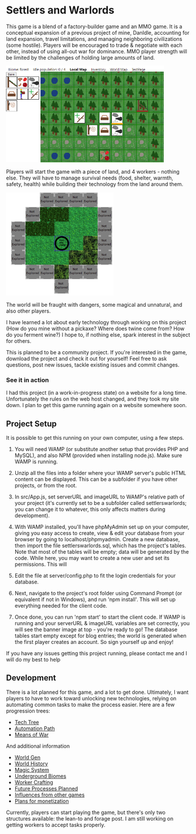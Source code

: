# Settlers and Warlords

This game is a blend of a factory-builder game and an MMO game. It is a conceptual expansion of a previous project of mine, DanIdle, accounting for land expansion, travel limitations, and managing neighboring civilizations (some hostile). Players will be encouraged to trade & negotiate with each other, instead of using all-out war for dominance. MMO player strength will be limited by the challenges of holding large amounts of land.

![Game Map](img/homepage_gameshot.png)

Players will start the game with a piece of land, and 4 workers - nothing else. They will have to manage survival needs (food, shelter, warmth, safety, health) while building their technology from the land around them.

![World Map](img/homepage_worldmap.png)

The world will be fraught with dangers, some magical and unnatural, and also other players.

I have learned a lot about early technology through working on this project (How do you mine without a pickaxe? Where does twine come from? How do you ferment wine?) I hope to, if nothing else, spark interest in the subject for others.

This is planned to be a community project. If you're interested in the game, download the project and check it out for yourself! Feel free to ask questions, post new issues, tackle existing issues and commit changes.

### See it in action

I had this project (in a work-in-progress state) on a website for a long time. Unfortunately the rules on the web host changed, and they took my site down. I plan to get this game running again on a website somewhere soon.

## Project Setup

It is possible to get this running on your own computer, using a few steps.

1. You will need WAMP (or substitute another setup that provides PHP and MySQL), and also NPM (provided when installing node.js). Make sure WAMP is running.

2. Unzip all the files into a folder where your WAMP server's public HTML content can be displayed. This can be a subfolder if you have other projects, or from the root.

3. In src/App.js, set serverURL and imageURL to WAMP's relative path of your project (it's currently set to be a subfolder called settlerswarlords; you can change it to whatever, this only affects matters during development).

4. With WAMP installed, you'll have phpMyAdmin set up on your computer, giving you easy access to create, view & edit your database from your browser by going to localhost/phpmyadmin. Create a new database, then import the file settlerswarlords.sql, which has the project's tables. Note that most of the tables will be empty; data will be generated by the code. While here, you may want to create a new user and set its permissions. This will

5. Edit the file at server/config.php to fit the login credentials for your database.

6. Next, navigate to the project's root folder using Command Prompt (or equivalent if not in Windows), and run 'npm install'. This will set up everything needed for the client code.

7. Once done, you can run 'npm start' to start the client code. If WAMP is running and your serverURL & imageURL variables are set correctly, you will see the banner image at top - you're ready to go! The database tables start empty except for blog entries; the world is generated when the first player creates an account. So sign yourself up and enjoy!

If you have any issues getting this project running, please contact me and I will do my best to help

## Development

There is a lot planned for this game, and a lot to get done. Ultimately, I want players to have to work toward unlocking new technologies, relying on automating common tasks to make the process easier. Here are a few progression trees:

-   [Tech Tree](/notes/techtree.md)
-   [Automation Path](/notes/automationtree.md)
-   [Means of War](/notes/wartree.md)

And additional information

-   [World Gen](/notes/worldgen.md)
-   [World History](/notes/worldhistory.md)
-   [Magic System](/notes/magicsystem.md)
-   [Underground Biomes](/notes/undergroundbiomes.md)
-   [Worker Crafting](/notes/workercrafting.md)
-   [Future Processes Planned](/notes/futureprocesses.md)
-   [Influences from other games](/notes/influences.md)
-   [Plans for monetization](/notes/monetizationstrategies.md)

Currently, players can start playing the game, but there's only two structures available: the lean-to and forage post. I am still working on getting workers to accept tasks properly.
